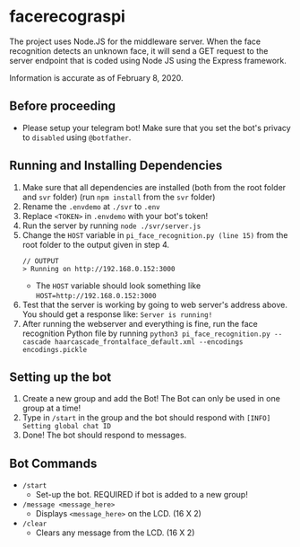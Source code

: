 # facerecograspi
The project uses Node.JS for the middleware server. When the face recognition detects an unknown face, it will send a GET request to the server endpoint that is coded using Node JS using the Express framework.

Information is accurate as of February 8, 2020.

## Before proceeding
-   Please setup your telegram bot! Make sure that you set the bot's privacy to `disabled` using `@botfather`.

## Running and Installing Dependencies
1.  Make sure that all dependencies are installed (both from the root folder and `svr` folder) (run `npm install` from the `svr` folder)
1.  Rename the `.envdemo` at `./svr` to `.env`
2.  Replace `<TOKEN>` in `.envdemo` with your bot's token!
3.  Run the server by running `node ./svr/server.js`
4.  Change the `HOST` variable in `pi_face_recognition.py (line 15)` from the root folder to the output given in step 4.
    ```
    // OUTPUT
    > Running on http://192.168.0.152:3000
    ```
    -   The `HOST` variable should look something like `HOST=http://192.168.0.152:3000`
5.  Test that the server is working by going to web server's address above. You should get a response like: `Server is running!`
6.  After running the webserver and everything is fine, run the face recognition Python file by running `python3 pi_face_recognition.py --cascade haarcascade_frontalface_default.xml --encodings encodings.pickle`

## Setting up the bot
1.  Create a new group and add the Bot! The Bot can only be used in one group at a time!
2.  Type in `/start` in the group and the bot should respond with `[INFO] Setting global chat ID`
3.  Done! The bot should respond to messages.

## Bot Commands
-   `/start`
    -   Set-up the bot. REQUIRED if bot is added to a new group!
-   `/message <message_here>`
    -   Displays `<message_here>` on the LCD. (16 X 2)
-   `/clear`
    -   Clears any message from the LCD. (16 X 2)